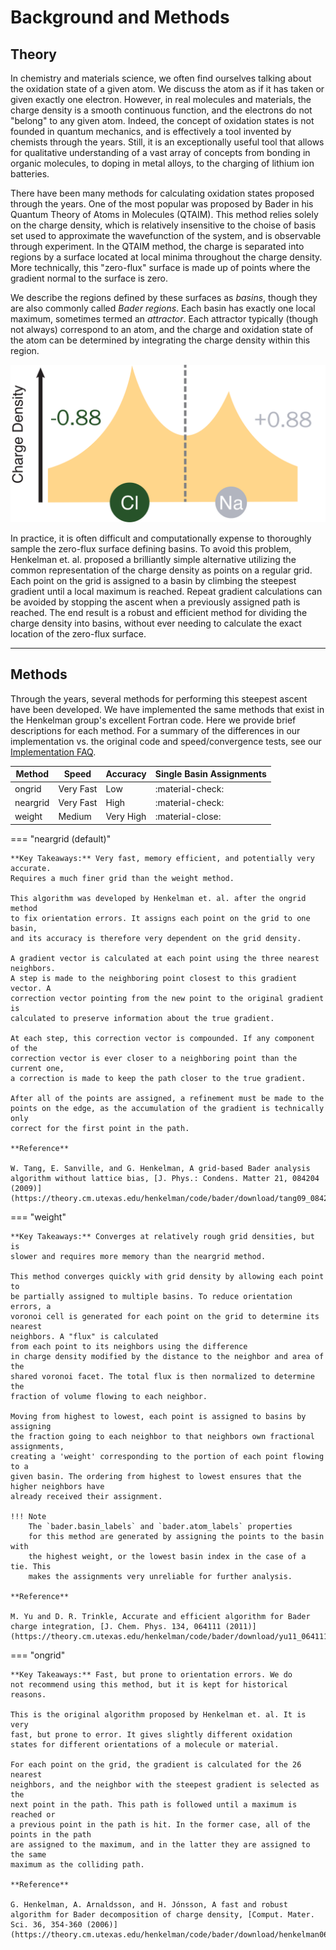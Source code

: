 # Background and Methods

## Theory
In chemistry and materials science, we often find ourselves talking about the 
oxidation state of a given atom. We discuss the atom as if it has taken or given 
exactly one electron. However, in real molecules and materials, the charge density 
is a smooth continuous function, and the electrons do not "belong" to any given atom. 
Indeed, the concept of oxidation states is not founded in quantum mechanics, and 
is effectively a tool invented by chemists through the years. Still, it 
is an exceptionally useful tool that allows for qualitative understanding of a 
vast array of concepts from bonding in organic molecules, to doping in metal alloys, 
to the charging of lithium ion batteries.

There have been many methods for calculating oxidation states proposed through
the years. One of the most popular was proposed by Bader in his Quantum Theory 
of Atoms in Molecules (QTAIM). This method relies solely on the charge density,
which is relatively insensitive to the choise of basis set used to approximate 
the wavefunction of the system, and is observable through experiment. 
In the QTAIM method, the charge is separated 
into regions by a surface located at local minima throughout the charge density. 
More technically, this "zero-flux" surface is made up of points where the gradient 
normal to the surface is zero.

We describe the regions defined by these surfaces as *basins*, though they are 
also commonly called *Bader regions*. Each basin has exactly one local maximum, 
sometimes termed an *attractor*. Each attractor typically (though not always) 
correspond to an atom, and the charge and oxidation state of the atom can be determined 
by integrating the charge density within this region.

![bader_separation](images/bader_separation.png)

In practice, it is often difficult and computationally expense to thoroughly 
sample the zero-flux surface defining basins. To avoid this problem, 
Henkelman et. al. proposed a brilliantly simple alternative utilizing the 
common representation of the charge density as points on a regular grid. 
Each point on the grid is assigned to a basin by climbing the 
steepest gradient until a local maximum is reached. Repeat gradient calculations 
can be avoided by stopping the ascent when a previously assigned path is reached. 
The end result is a robust and efficient method for dividing the charge density 
into basins, without ever needing to calculate the exact location of the zero-flux 
surface.

---

## Methods

Through the years, several methods for performing this steepest ascent have been
developed. We have implemented the same methods that exist in the Henkelman group's
excellent Fortran code. Here we provide brief descriptions for each method.
For a summary of the differences in our implementation vs. the original code
and speed/convergence tests, see our [Implementation FAQ](/baderkit/implementation).

| Method        | Speed   | Accuracy | Single Basin Assignments |
|---------------|---------|----------|--------------------------|
|ongrid         |Very Fast|Low       |:material-check:          |
|neargrid       |Very Fast|High      |:material-check:          |
|weight         |Medium   |Very High |:material-close:          |
    
=== "neargrid (default)"

    **Key Takeaways:** Very fast, memory efficient, and potentially very accurate. 
    Requires a much finer grid than the weight method.
    
    This algorithm was developed by Henkelman et. al. after the ongrid method
    to fix orientation errors. It assigns each point on the grid to one basin,
    and its accuracy is therefore very dependent on the grid density.
    
    A gradient vector is calculated at each point using the three nearest neighbors. 
    A step is made to the neighboring point closest to this gradient vector. A
    correction vector pointing from the new point to the original gradient is
    calculated to preserve information about the true gradient.
    
    At each step, this correction vector is compounded. If any component of the 
    correction vector is ever closer to a neighboring point than the current one, 
    a correction is made to keep the path closer to the true gradient.
    
    After all of the points are assigned, a refinement must be made to the 
    points on the edge, as the accumulation of the gradient is technically only
    correct for the first point in the path.
    
    **Reference**
    
    W. Tang, E. Sanville, and G. Henkelman, A grid-based Bader analysis algorithm without lattice bias, [J. Phys.: Condens. Matter 21, 084204 (2009)](https://theory.cm.utexas.edu/henkelman/code/bader/download/tang09_084204.pdf)
    

=== "weight"
    
    **Key Takeaways:** Converges at relatively rough grid densities, but is
    slower and requires more memory than the neargrid method.
    
    This method converges quickly with grid density by allowing each point to
    be partially assigned to multiple basins. To reduce orientation errors, a
    voronoi cell is generated for each point on the grid to determine its nearest
    neighbors. A "flux" is calculated 
    from each point to its neighbors using the difference 
    in charge density modified by the distance to the neighbor and area of the 
    shared voronoi facet. The total flux is then normalized to determine the
    fraction of volume flowing to each neighbor.
    
    Moving from highest to lowest, each point is assigned to basins by assigning
    the fraction going to each neighbor to that neighbors own fractional assignments,
    creating a 'weight' corresponding to the portion of each point flowing to a
    given basin. The ordering from highest to lowest ensures that the higher neighbors have
    already received their assignment.
    
    !!! Note
        The `bader.basin_labels` and `bader.atom_labels` properties 
        for this method are generated by assigning the points to the basin with 
        the highest weight, or the lowest basin index in the case of a tie. This
        makes the assignments very unreliable for further analysis.
    
    **Reference**
    
    M. Yu and D. R. Trinkle, Accurate and efficient algorithm for Bader charge integration, [J. Chem. Phys. 134, 064111 (2011)](https://theory.cm.utexas.edu/henkelman/code/bader/download/yu11_064111.pdf)   

=== "ongrid"
    
    **Key Takeaways:** Fast, but prone to orientation errors. We do
    not recommend using this method, but it is kept for historical reasons.
    
    This is the original algorithm proposed by Henkelman et. al. It is very
    fast, but prone to error. It gives slightly different oxidation 
    states for different orientations of a molecule or material.
    
    For each point on the grid, the gradient is calculated for the 26 nearest 
    neighbors, and the neighbor with the steepest gradient is selected as the 
    next point in the path. This path is followed until a maximum is reached or
    a previous point in the path is hit. In the former case, all of the points in the path
    are assigned to the maximum, and in the latter they are assigned to the same
    maximum as the colliding path.
    
    **Reference**
    
    G. Henkelman, A. Arnaldsson, and H. Jónsson, A fast and robust algorithm for Bader decomposition of charge density, [Comput. Mater. Sci. 36, 354-360 (2006)](https://theory.cm.utexas.edu/henkelman/code/bader/download/henkelman06_354.pdf)
